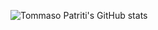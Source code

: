 
![Tommaso Patriti's GitHub stats](https://github-readme-stats.vercel.app/api?username=Ro0t-set&show_icons=true&theme=tokyonight)
